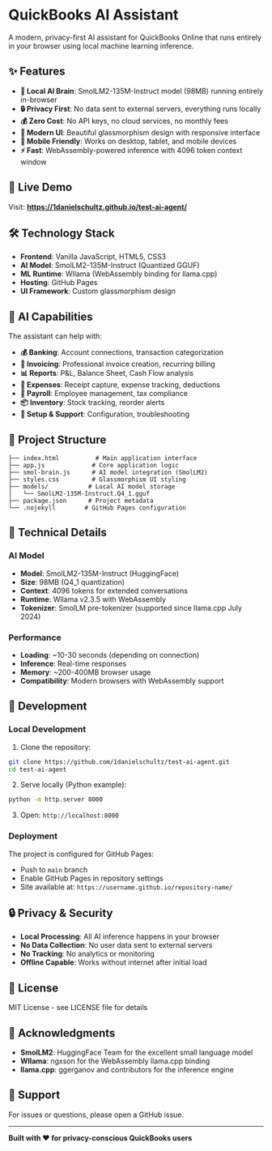 # QuickBooks AI Assistant

A modern, privacy-first AI assistant for QuickBooks Online that runs entirely in your browser using local machine learning inference.

## ✨ Features

- **🧠 Local AI Brain**: SmolLM2-135M-Instruct model (98MB) running entirely in-browser
- **🔒 Privacy First**: No data sent to external servers, everything runs locally
- **💰 Zero Cost**: No API keys, no cloud services, no monthly fees
- **🎨 Modern UI**: Beautiful glassmorphism design with responsive interface
- **📱 Mobile Friendly**: Works on desktop, tablet, and mobile devices
- **⚡ Fast**: WebAssembly-powered inference with 4096 token context window

## 🚀 Live Demo

Visit: **https://1danielschultz.github.io/test-ai-agent/**

## 🛠️ Technology Stack

- **Frontend**: Vanilla JavaScript, HTML5, CSS3
- **AI Model**: SmolLM2-135M-Instruct (Quantized GGUF)
- **ML Runtime**: Wllama (WebAssembly binding for llama.cpp)
- **Hosting**: GitHub Pages
- **UI Framework**: Custom glassmorphism design

## 🧠 AI Capabilities

The assistant can help with:

- **💰 Banking**: Account connections, transaction categorization
- **📄 Invoicing**: Professional invoice creation, recurring billing
- **📊 Reports**: P&L, Balance Sheet, Cash Flow analysis
- **💼 Expenses**: Receipt capture, expense tracking, deductions
- **👥 Payroll**: Employee management, tax compliance
- **📦 Inventory**: Stock tracking, reorder alerts
- **🔧 Setup & Support**: Configuration, troubleshooting

## 📁 Project Structure

```
├── index.html          # Main application interface
├── app.js             # Core application logic
├── smol-brain.js      # AI model integration (SmolLM2)
├── styles.css         # Glassmorphism UI styling
├── models/           # Local AI model storage
│   └── SmolLM2-135M-Instruct.Q4_1.gguf
├── package.json      # Project metadata
└── .nojekyll        # GitHub Pages configuration
```

## 🔧 Technical Details

### AI Model
- **Model**: SmolLM2-135M-Instruct (HuggingFace)
- **Size**: 98MB (Q4_1 quantization)
- **Context**: 4096 tokens for extended conversations
- **Runtime**: Wllama v2.3.5 with WebAssembly
- **Tokenizer**: SmolLM pre-tokenizer (supported since llama.cpp July 2024)

### Performance
- **Loading**: ~10-30 seconds (depending on connection)
- **Inference**: Real-time responses
- **Memory**: ~200-400MB browser usage
- **Compatibility**: Modern browsers with WebAssembly support

## 🚀 Development

### Local Development

1. Clone the repository:
```bash
git clone https://github.com/1danielschultz/test-ai-agent.git
cd test-ai-agent
```

2. Serve locally (Python example):
```bash
python -m http.server 8000
```

3. Open: `http://localhost:8000`

### Deployment

The project is configured for GitHub Pages:
- Push to `main` branch
- Enable GitHub Pages in repository settings
- Site available at: `https://username.github.io/repository-name/`

## 🔒 Privacy & Security

- **Local Processing**: All AI inference happens in your browser
- **No Data Collection**: No user data sent to external servers
- **No Tracking**: No analytics or monitoring
- **Offline Capable**: Works without internet after initial load

## 📝 License

MIT License - see LICENSE file for details

## 🙏 Acknowledgments

- **SmolLM2**: HuggingFace Team for the excellent small language model
- **Wllama**: ngxson for the WebAssembly llama.cpp binding
- **llama.cpp**: ggerganov and contributors for the inference engine

## 📧 Support

For issues or questions, please open a GitHub issue.

---

**Built with ❤️ for privacy-conscious QuickBooks users**
